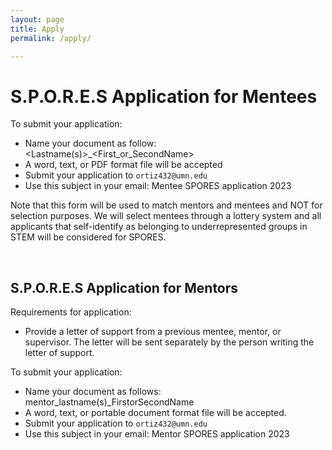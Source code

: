 ```yaml
---
layout: page
title: Apply
permalink: /apply/

---
```


# S.P.O.R.E.S Application for Mentees

To submit your application:

- Name your document as follow: <Lastname(s)>_<First_or_SecondName>
- A word, text, or PDF format file will be accepted
- Submit your application to `ortiz432@umn.edu`
- Use this subject in your email: Mentee SPORES application 2023

Note that this form will be used to match mentors and mentees and NOT for selection purposes. We will select mentees through a lottery system and all applicants that self-identify as belonging to underrepresented groups in STEM will be considered for SPORES. 

<br> 

## S.P.O.R.E.S Application for Mentors

Requirements for application:

- Provide a letter of support from a previous mentee, mentor, or supervisor. The letter will be sent separately by the person writing the letter of support.

To submit your application:

- Name your document as follows: mentor_lastname(s)_FirstorSecondName
- A word, text, or portable document format file will be accepted.
- Submit your application to `ortiz432@umn.edu`
- Use this subject in your email: Mentor SPORES application 2023

